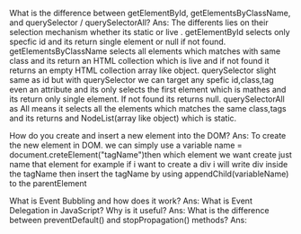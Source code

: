 What is the difference between getElementById, getElementsByClassName, and querySelector / querySelectorAll?
Ans: The differents lies on their selection mechanism whether its static or live .
getElementById selects only specfic id and its return single element or null if not found. getElementsByClassName selects all elements which matches with same class and its return an HTML collection which is live 
and if not found it returns an empty HTML collection array like object. querySelector slight same as id but with querySelector we can target any spefic id,class,tag even an attribute and its only selects the first
element which is mathes and its return only single element. If not found its returns null. querySelectorAll as All means it selects all the elements which matches the same class,tags and its returns and NodeList(array like object) which is static.

How do you create and insert a new element into the DOM?
Ans: To create the new element in DOM. we can simply use a variable name = document.creteElement("tagName")then which element we want create just name that element for example if i want to create a div i will write div inside the tagName then insert the tagName by using appendChild(variableName) to the parentElement 
 
What is Event Bubbling and how does it work?
Ans: 
What is Event Delegation in JavaScript? Why is it useful?
Ans:
What is the difference between preventDefault() and stopPropagation() methods?
Ans:

